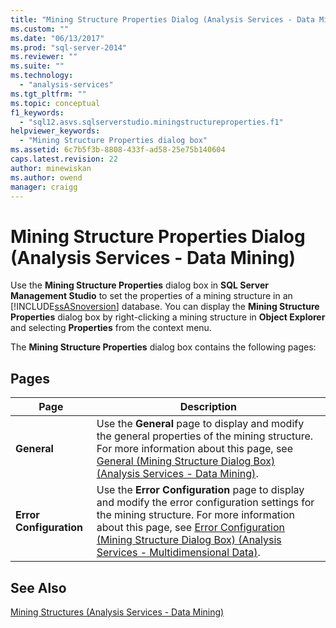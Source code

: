 ```yaml
---
title: "Mining Structure Properties Dialog (Analysis Services - Data Mining) | Microsoft Docs"
ms.custom: ""
ms.date: "06/13/2017"
ms.prod: "sql-server-2014"
ms.reviewer: ""
ms.suite: ""
ms.technology: 
  - "analysis-services"
ms.tgt_pltfrm: ""
ms.topic: conceptual
f1_keywords: 
  - "sql12.asvs.sqlserverstudio.miningstructureproperties.f1"
helpviewer_keywords: 
  - "Mining Structure Properties dialog box"
ms.assetid: 6c7b5f3b-8808-433f-ad58-25e75b140604
caps.latest.revision: 22
author: minewiskan
ms.author: owend
manager: craigg
---
```

# Mining Structure Properties Dialog (Analysis Services - Data Mining)
  Use the **Mining Structure Properties** dialog box in **SQL Server Management Studio** to set the properties of a mining structure in an [!INCLUDE[ssASnoversion](../includes/ssasnoversion-md.md)] database. You can display the **Mining Structure Properties** dialog box by right-clicking a mining structure in **Object Explorer** and selecting **Properties** from the context menu.  
  
 The **Mining Structure Properties** dialog box contains the following pages:  
  
## Pages  
  
|Page|Description|  
|----------|-----------------|  
|**General**|Use the **General** page to display and modify the general properties of the mining structure. For more information about this page, see [General &#40;Mining Structure Dialog Box&#41; &#40;Analysis Services - Data Mining&#41;](general-mining-structure-dialog-box-analysis-services-data-mining.md).|  
|**Error Configuration**|Use the **Error Configuration** page to display and modify the error configuration settings for the mining structure. For more information about this page, see [Error Configuration &#40;Mining Structure Dialog Box&#41; &#40;Analysis Services - Multidimensional Data&#41;](error-configuration-mining-structure-dialog-analysis-services-multidimensional-data.md).|  
  
## See Also  
 [Mining Structures &#40;Analysis Services - Data Mining&#41;](data-mining/mining-structures-analysis-services-data-mining.md)  
  
  
